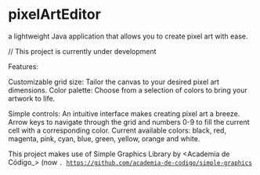 # pixelArtEditor

a lightweight Java application that allows you to create pixel art with ease.

// This project is currently under development

Features:

Customizable grid size: Tailor the canvas to your desired pixel art dimensions.
Color palette: Choose from a selection of colors to bring your artwork to life.

Simple controls: An intuitive interface makes creating pixel art a breeze.
Arrow keys to navigate through the grid and numbers 0-9 to fill the current cell with a corresponding color.
Current available colors: black, red, magenta, pink, cyan, blue, green, yellow, orange and white.


This project makes use of Simple Graphics Library by <Academia de Código_> (now <Code for All_>.
https://github.com/academia-de-codigo/simple-graphics
